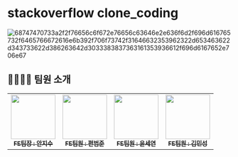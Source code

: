 # stackoverflow clone_coding
![68747470733a2f2f76656c6f672e76656c63646e2e636f6d2f696d616765732f6465766672616e6b392f706f73742f31646632353962322d653463622d343733622d386263642d3033383837363161353936612f696d6167652e706e67](https://user-images.githubusercontent.com/102123710/198210042-d2556408-5b90-48e9-b6c9-ddba10556ae1.png)

## 👨‍👩‍👧‍👦 팀원 소개
<!-- ALL-CONTRIBUTORS-LIST:START - Do not remove or modify this section -->
<!-- prettier-ignore-start -->
<!-- markdownlint-disable -->
<table>
  <tbody>
    <tr>
      <td align="center"><a href="https://github.com/anjigu"><img src="https://avatars.githubusercontent.com/u/102123710?v=4" width="100px;" alt=""/><br /><sub><b>FE팀장 : 안지수</b></sub></a><br /></td>
      <td align="center"><a href="https://github.com/joon-github"><img src="https://velog.velcdn.com/images/fejigu/post/a32f7bf8-b6cb-4d13-b16a-49f74274233f/image.jpg" width="100px;" alt=""/><br /><sub><b>FE팀원 : 편범준</b></sub></a><br /></td>
      <td align="center"><a href="https://github.com/sharon-youn"><img src="https://velog.velcdn.com/images/fejigu/post/fec700f7-b1e5-4fbd-be22-aca9f265ae21/image.jpg" width="100px;" alt=""/><br /><sub><b>FE팀원 : 윤세연</b></sub></a><br /></td>
      <td align="center"><a href="https://github.com/MinSeongKiim"><img src="https://velog.velcdn.com/images/fejigu/post/f9c3a567-5d61-41f7-b717-c88b7577ce64/image.jpg" width="100px;" alt=""/><br /><sub><b>FE팀원 : 김민성</b></sub></a><br /></td>
    </tr>
  </tbody>
</table>
